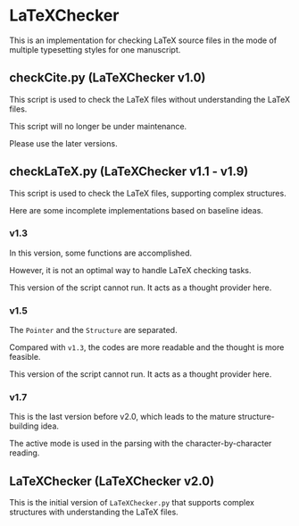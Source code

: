 # LaTeXChecker

This is an implementation for checking LaTeX source files in the mode of multiple typesetting styles for one manuscript. 

## checkCite.py (LaTeXChecker v1.0)

This script is used to check the LaTeX files without understanding the LaTeX files. 

This script will no longer be under maintenance. 

Please use the later versions. 

## checkLaTeX.py (LaTeXChecker v1.1 - v1.9)

This script is used to check the LaTeX files, supporting complex structures. 

Here are some incomplete implementations based on baseline ideas. 

### v1.3

In this version, some functions are accomplished. 

However, it is not an optimal way to handle LaTeX checking tasks. 

This version of the script cannot run. It acts as a thought provider here. 

### v1.5

The ``Pointer`` and the ``Structure`` are separated. 

Compared with ``v1.3``, the codes are more readable and the thought is more feasible. 

This version of the script cannot run. It acts as a thought provider here. 

### v1.7

This is the last version before v2.0, which leads to the mature structure-building idea. 

The active mode is used in the parsing with the character-by-character reading. 

## LaTeXChecker (LaTeXChecker v2.0)

This is the initial version of ``LaTeXChecker.py`` that supports complex structures with understanding the LaTeX files. 
